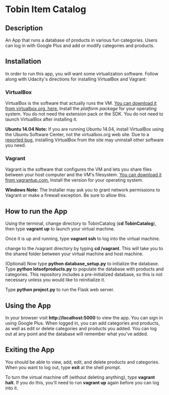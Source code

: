 # Tobin Item Catalog
## Description
An App that runs a database of products in various fun categories.  Users can log in with Google Plus and add or modify categories and products.

## Installation
In order to run this app, you will want some virtualization software.  Follow along with Udacity's directions for installing VirtualBox and Vagrant:

### VirtualBox

VirtualBox is the software that actually runs the VM. [You can download it from virtualbox.org, here.](https://www.virtualbox.org/wiki/Downloads)  Install the *platform package* for your operating system.  You do not need the extension pack or the SDK. You do not need to launch VirtualBox after installing it.

**Ubuntu 14.04 Note:** If you are running Ubuntu 14.04, install VirtualBox using the Ubuntu Software Center, not the virtualbox.org web site. Due to a [reported bug](http://ubuntuforums.org/showthread.php?t=2227131), installing VirtualBox from the site may uninstall other software you need.

### Vagrant

Vagrant is the software that configures the VM and lets you share files between your host computer and the VM's filesystem.  [You can download it from vagrantup.com.](https://www.vagrantup.com/downloads) Install the version for your operating system.

**Windows Note:** The Installer may ask you to grant network permissions to Vagrant or make a firewall exception. Be sure to allow this.

## How to run the App

Using the terminal, change directory to TobinCatalog (**cd TobinCatalog**), then type **vagrant up** to launch your virtual machine.

Once it is up and running, type **vagrant ssh** to log into the virtual machine.

change to the /vagrant directory by typing **cd /vagrant**. This will take you to the shared folder between your virtual machine and host machine.

(Optional) Now type **python database_setup.py** to initialize the database.  Type **python lotsofproducts.py** to populate the database with products and categories. This repository includes a pre-initialized database, so this is not necessary unless you would like to reinitialize it.

Type **python project.py** to run the Flask web server.

## Using the App
 In your browser visit **http://localhost:5000** to view the app. You can sign in using Google Plus. When logged in, you can add categories and products, as well as edit or delete categories and products you added.  You can log out at any point and the database will remember what you've added.

## Exiting the App

 You should be able to view, add, edit, and delete products and categories. When you want to log out, type **exit** at the shell prompt.  

To turn the virtual machine off (without deleting anything), type **vagrant halt**. If you do this, you'll need to run **vagrant up** again before you can log into it.
